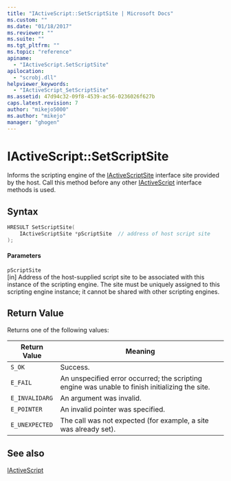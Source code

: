 ```yaml
---
title: "IActiveScript::SetScriptSite | Microsoft Docs"
ms.custom: ""
ms.date: "01/18/2017"
ms.reviewer: ""
ms.suite: ""
ms.tgt_pltfrm: ""
ms.topic: "reference"
apiname: 
  - "IActiveScript.SetScriptSite"
apilocation: 
  - "scrobj.dll"
helpviewer_keywords: 
  - "IActiveScript_SetScriptSite"
ms.assetid: 47d94c32-09f8-4539-ac56-0236026f627b
caps.latest.revision: 7
author: "mikejo5000"
ms.author: "mikejo"
manager: "ghogen"
---
```

# IActiveScript::SetScriptSite
Informs the scripting engine of the [IActiveScriptSite](../../winscript/reference/iactivescriptsite.md) interface site provided by the host. Call this method before any other [IActiveScript](../../winscript/reference/iactivescript.md) interface methods is used.  
  
## Syntax  
  
```cpp
HRESULT SetScriptSite(  
    IActiveScriptSite *pScriptSite  // address of host script site  
);  
```  
  
#### Parameters  
 `pScriptSite`  
 [in] Address of the host-supplied script site to be associated with this instance of the scripting engine. The site must be uniquely assigned to this scripting engine instance; it cannot be shared with other scripting engines.  
  
## Return Value  
 Returns one of the following values:  
  
|Return Value|Meaning|  
|------------------|-------------|  
|`S_OK`|Success.|  
|`E_FAIL`|An unspecified error occurred; the scripting engine was unable to finish initializing the site.|  
|`E_INVALIDARG`|An argument was invalid.|  
|`E_POINTER`|An invalid pointer was specified.|  
|`E_UNEXPECTED`|The call was not expected (for example, a site was already set).|  
  
## See also  
 [IActiveScript](../../winscript/reference/iactivescript.md)